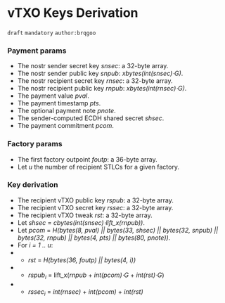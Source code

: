 vTXO Keys Derivation
======
`draft` `mandatory` `author:brqgoo`


### Payment params
 - The nostr sender secret key _snsec_: a 32-byte array.
 - The nostr sender public key _snpub_: _xbytes(int(snsec)⋅G)_.
 - The nostr recipient secret key _rnsec_: a 32-byte array.
 - The nostr recipient public key _rnpub_: _xbytes(int(rnsec)⋅G)_.
 - The payment value _pval_.
 - The payment timestamp _pts_.
 - The optional payment note _pnote_.
 - The sender-computed ECDH shared secret _shsec_.
 - The payment commitment _pcom_.

### Factory params
 - The first factory outpoint _foutp_: a 36-byte array.
 - Let _u_ the number of recipient STLCs for a given factory.

### Key derivation
 - The recipient vTXO public key _rspub_: a 32-byte array.
 - The recipient vTXO secret key _rssec_: a 32-byte array.
 - The recipient vTXO tweak _rst_: a 32-byte array.
 - Let _shsec_ = _cbytes(int(snsec)⋅lift_x(rnpub))_.
 - Let _pcom_ = _H(bytes(8, pval) || bytes(33, shsec) || bytes(32, snpub) || bytes(32, rnpub) || bytes(4, pts)  || bytes(80, pnote))_.
 -  For _i = 1 .. u_:
 - - _rst_ = _H(bytes(36, foutp) || bytes(4, i))_
 - - _rspub<sub>i</sub>_ = lift_x(_rnpub_ + _int(pcom)⋅G_ + _int(rst)⋅G_)
 - - _rssec<sub>i</sub>_ = _int(rnsec)_ + _int(pcom)_ + _int(rst)_

